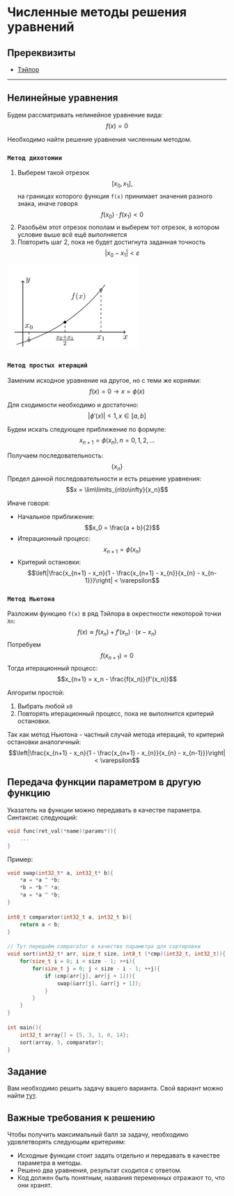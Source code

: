 # Численные методы решения уравнений

## Пререквизиты

- [Тэйлор](../taylor/)

---

## Нелинейные уравнения
Будем рассматривать нелинейное уравнение вида:
$$f(x) = 0$$

Необходимо найти решение уравнения численным методом.

### `Метод дихотомии`
1) Выберем такой отрезок $$[x_0, x_1],$$ на границах которого функция `f(x)` принимает значения разного знака, иначе говоря $$f(x_0) \cdot f(x_1) < 0$$
2) Разобьём этот отрезок пополам и выберем тот отрезок, в котором условие выше всё ещё выполняется
3) Повторить шаг 2, пока не будет достигнута заданная точность $$|x_0 - x_1| < \varepsilon $$

<img allign="left" src="./pic/dix.png">

### `Метод простых итераций`
Заменим исходное уравнение на другое, но с теми же корнями: $$f(x) = 0 \rightarrow x = \phi(x)$$

Для сходимости необходимо и достаточно: 
$$|\phi'(x)| < 1, x \in [a, b]$$ 

Будем искать следующее приближение по формуле: $$x_{n+1} = \phi(x_n), n = 0,1,2,...$$

Получаем последовательность: $$\{x_n\}$$
Предел данной последовательности и есть решение уравнения: $$x = \lim\limits_{n\to\infty}{x_n}$$

Иначе говоря:
- Начальное приближение: $$x_0 = \frac{a + b}{2}$$
- Итерационный процесс: $$x_{n + 1} = \phi(x_n)$$
- Критерий остановки: $$\left|\frac{x_{n+1} - x_n}{1 - \frac{x_{n+1} - x_{n}}{x_{n} - x_{n-1}}}\right| < \varepsilon$$

### `Метод Ньютона`
Разложим функцию `f(x)` в ряд Тэйлора в окрестности некоторой точки `Xn`: $$f(x) \approx f(x_n) + f'(x_n)\cdot(x - x_n)$$
Потребуем $$f(x_{n + 1}) = 0$$
Тогда итерационный процесс: $$x_{n+1} = x_n - \frac{f(x_n)}{f'(x_n)}$$

Алгоритм простой:
1) Выбрать любой `x0`
2) Повторять итерационный процесс, пока не выполнится критерий остановки.

Так как метод Ньютона - частный случай метода итераций, то критерий остановки аналогичный:
$$\left|\frac{x_{n+1} - x_n}{1 - \frac{x_{n+1} - x_{n}}{x_{n} - x_{n-1}}}\right| < \varepsilon$$

## Передача функции параметром в другую функцию
Указатель на функции можно передавать в качестве параметра. Синтаксис следующий:
```c
void func(ret_val(*name)(params*)){
    ...
}
```

Пример:
```c
void swap(int32_t* a, int32_t* b){
    *a = *a ^ *b;
    *b = *b ^ *a;
    *a = *a ^ *b;
}

int8_t comparator(int32_t a, int32_t b){
    return a < b;
}

// Тут передаём comparator в качестве параметра для сортировки
void sort(int32_t* arr, size_t size, int8_t (*cmp)(int32_t, int32_t)){
    for(size_t i = 0; i < size - 1; ++i){
        for(size_t j = 0; j < size - i - 1; ++j){
            if (cmp(arr[j], arr[j + 1])){
                swap(&arr[j], &arr[j + 1]);
            }
        }
    }
}

int main(){
    int32_t array[] = {5, 3, 1, 0, 14};
    sort(array, 5, comparator);
}

```


## Задание

Вам необходимо решить задачу вашего варианта. Свой вариант можно найти [тут](variants.md).

## Важные требования к решению
Чтобы получить максимальный балл за задачу, необходимо удовлетворять следующим критериям:
- Исходные функции стоит задать отдельно и передавать в качестве параметра в методы.
- Решено два уравнения, результат сходится с ответом.
- Код должен быть понятным, названия переменных отражают то, что они хранят.